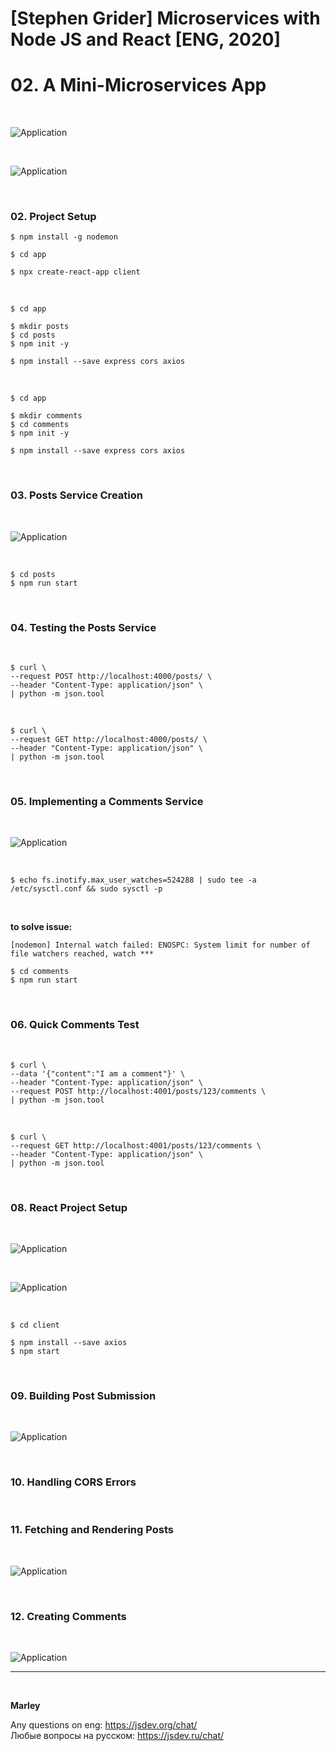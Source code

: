 # [Stephen Grider] Microservices with Node JS and React [ENG, 2020]

# 02. A Mini-Microservices App

<br/>

![Application](/img/pic-02-01.png?raw=true)

<br/>

![Application](/img/pic-02-02.png?raw=true)

<br/>

### 02. Project Setup

    $ npm install -g nodemon

    $ cd app

    $ npx create-react-app client

<br/>

    $ cd app

    $ mkdir posts
    $ cd posts
    $ npm init -y

    $ npm install --save express cors axios

<br/>

    $ cd app

    $ mkdir comments
    $ cd comments
    $ npm init -y

    $ npm install --save express cors axios

<br/>

### 03. Posts Service Creation

<br/>

![Application](/img/pic-02-03.png?raw=true)

<br/>

    $ cd posts
    $ npm run start

<br/>

### 04. Testing the Posts Service

<br/>

    $ curl \
    --request POST http://localhost:4000/posts/ \
    --header "Content-Type: application/json" \
    | python -m json.tool

<br/>

    $ curl \
    --request GET http://localhost:4000/posts/ \
    --header "Content-Type: application/json" \
    | python -m json.tool

<br/>

### 05. Implementing a Comments Service

<br/>

![Application](/img/pic-02-04.png?raw=true)

<br/>

    $ echo fs.inotify.max_user_watches=524288 | sudo tee -a /etc/sysctl.conf && sudo sysctl -p

<br/>

**to solve issue:**

```
[nodemon] Internal watch failed: ENOSPC: System limit for number of file watchers reached, watch ***
```

    $ cd comments
    $ npm run start

<br/>

### 06. Quick Comments Test

<br/>

    $ curl \
    --data '{"content":"I am a comment"}' \
    --header "Content-Type: application/json" \
    --request POST http://localhost:4001/posts/123/comments \
    | python -m json.tool

<br/>

    $ curl \
    --request GET http://localhost:4001/posts/123/comments \
    --header "Content-Type: application/json" \
    | python -m json.tool

<br/>

### 08. React Project Setup

<br/>

![Application](/img/pic-02-05.png?raw=true)

<br/>

![Application](/img/pic-02-06.png?raw=true)

<br/>

    $ cd client

    $ npm install --save axios
    $ npm start

<br/>

### 09. Building Post Submission

<br/>

![Application](/img/pic-02-07.png?raw=true)

<br/>

### 10. Handling CORS Errors

<br/>

### 11. Fetching and Rendering Posts

<br/>

![Application](/img/pic-02-08.png?raw=true)

<br/>

### 12. Creating Comments

<br/>

![Application](/img/pic-02-09.png?raw=true)

---

<br/>

**Marley**

Any questions on eng: https://jsdev.org/chat/  
Любые вопросы на русском: https://jsdev.ru/chat/
